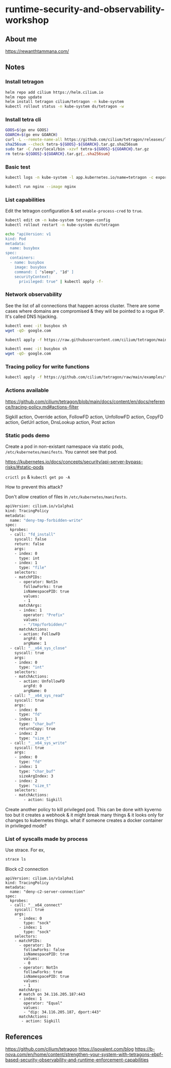 # runtime-security-and-observability-workshop

## About me

https://rewanthtammana.com/

## Notes

### Install tetragon

```bash
helm repo add cilium https://helm.cilium.io
helm repo update
helm install tetragon cilium/tetragon -n kube-system
kubectl rollout status -n kube-system ds/tetragon -w
```

### Install tetra cli

```bash
GOOS=$(go env GOOS)
GOARCH=$(go env GOARCH)
curl -L --remote-name-all https://github.com/cilium/tetragon/releases/latest/download/tetra-${GOOS}-${GOARCH}.tar.gz{,.sha256sum}
sha256sum --check tetra-${GOOS}-${GOARCH}.tar.gz.sha256sum
sudo tar -C /usr/local/bin -xzvf tetra-${GOOS}-${GOARCH}.tar.gz
rm tetra-${GOOS}-${GOARCH}.tar.gz{,.sha256sum}
```

### Basic test

```bash
kubectl logs -n kube-system -l app.kubernetes.io/name=tetragon -c export-stdout -f | tetra getevents -o compact
```

```bash
kubectl run nginx --image nginx
```

### List capabilities

Edit the tetragon configuration & set `enable-process-cred` to `true`.

```bash
kubectl edit cm -n kube-system tetragon-config
kubectl rollout restart -n kube-system ds/tetragon
```

```bash
echo "apiVersion: v1
kind: Pod
metadata:
  name: busybox
spec:
  containers:
  - name: busybox
    image: busybox
    command: [ "sleep", "1d" ]
    securityContext:
      privileged: true" | kubectl apply -f-
```

### Network observability

See the list of all connections that happen across cluster. There are some cases where domains are compromised & they will be pointed to a rogue IP. It's called DNS hijacking.

```bash
kubectl exec -it busybox sh
wget -qO- google.com
```

```bash
kubectl apply -f https://raw.githubusercontent.com/cilium/tetragon/main/examples/tracingpolicy/tcp-connect.yaml
```

```bash
kubectl exec -it busybox sh
wget -qO- google.com
```

### Tracing policy for write functions

```bash
kubectl apply -f https://github.com/cilium/tetragon/raw/main/examples/tracingpolicy/write.yaml
```

### Actions available

https://github.com/cilium/tetragon/blob/main/docs/content/en/docs/reference/tracing-policy.md#actions-filter

Sigkill action, Override action, FollowFD action, UnfollowFD action, CopyFD action, GetUrl action, DnsLookup action, Post action

### Static pods demo

Create a pod in non-existant namespace via static pods, `/etc/kubernetes/manifests`. You cannot see that pod.

https://kubernetes.io/docs/concepts/security/api-server-bypass-risks/#static-pods

`crictl ps` & `kubectl get po -A`

How to prevent this attack?

Don't allow creation of files in `/etc/kubernetes/manifests`.

```bash
apiVersion: cilium.io/v1alpha1
kind: TracingPolicy
metadata:
  name: "deny-tmp-forbidden-write"
spec:
  kprobes:
  - call: "fd_install"
    syscall: false
    return: false
    args:
    - index: 0
      type: int
    - index: 1
      type: "file"
    selectors:
    - matchPIDs:
      - operator: NotIn
        followForks: true
        isNamespacePID: true 
        values:
        - 1
      matchArgs:
      - index: 1
        operator: "Prefix"
        values:
        - "/tmp/forbidden/"
      matchActions:
      - action: FollowFD
        argFd: 0
        argName: 1
  - call: "__x64_sys_close"
    syscall: true
    args:
    - index: 0
      type: "int"
    selectors:
    - matchActions:
      - action: UnfollowFD
        argFd: 0
        argName: 0
  - call: "__x64_sys_read"
    syscall: true
    args:
    - index: 0
      type: "fd"
    - index: 1
      type: "char_buf"
      returnCopy: true
    - index: 2
      type: "size_t"
  - call: "__x64_sys_write"
    syscall: true
    args:
    - index: 0
      type: "fd"
    - index: 1
      type: "char_buf"
      sizeArgIndex: 3
    - index: 2
      type: "size_t"
    selectors: 
    - matchActions:
        - action: Sigkill
```

Create another policy to kill privileged pod. This can be done with kyverno too but it creates a webhook & it might break many things & it looks only for changes to kubernetes things. what if someone creates a docker container in privileged mode?

### List of syscalls made by process

Use strace. For ex,

```bash
strace ls
```

Block c2 connection

```
apiVersion: cilium.io/v1alpha1
kind: TracingPolicy
metadata:
  name: "deny-c2-server-connection"
spec:
  kprobes:
  - call: "__x64_connect"
    syscall: true
    args:
      - index: 0
        type: "sock"
      - index: 1
        type: "sock"
    selectors:
    - matchPIDs:
      - operator: In
        followForks: false
        isNamespacePID: true
        values:
        - 0
      - operator: NotIn
        followForks: true
        isNamespacePID: true
        values:
        - 1
      matchArgs:
      # match on 34.116.205.187:443
      - index: 1
        operator: "Equal"
        values:
        - "dip: 34.116.205.187, dport:443"
      matchActions:
       - action: Sigkill
```

## References

https://github.com/cilium/tetragon
https://isovalent.com/blog
https://b-nova.com/en/home/content/strengthen-your-system-with-tetragons-ebpf-based-security-observability-and-runtime-enforcement-capabilities

